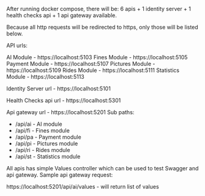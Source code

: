 After running docker compose, there will be:
6 apis + 1 identity server + 1 health checks api + 1 api gateway available.

Because all http requests will be redirected to https, only those will be listed below.

API urls:

AI Module - https://localhost:5103
Fines Module - https://localhost:5105
Payment Module - https://localhost:5107
Pictures Module - https://localhost:5109
Rides Module - https://localhost:5111
Statistics Module - https://localhost:5113

Identity Server url - https://localhost:5101

Health Checks api url - https://localhost:5301
 
Api gateway url - https://localhost:5201
Sub paths:
  - /api/ai - AI module 
  - /api/fi - Fines module
  - /api/pa - Payment module
  - /api/pi - Pictures module
  - /api/ri - Rides module
  - /api/st - Statistics module

All apis has simple Values controller which can be used to test Swagger and api gateway.
Sample api gateway request:

https://localhost:5201/api/ai/values - will return list of values